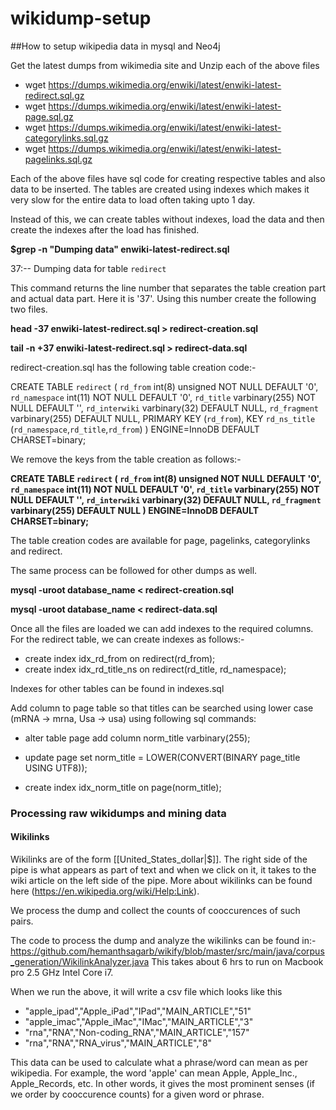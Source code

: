 # wikidump-setup

##How to setup wikipedia data in mysql and Neo4j

Get the latest dumps from wikimedia site and Unzip each of the above files

- wget https://dumps.wikimedia.org/enwiki/latest/enwiki-latest-redirect.sql.gz
- wget https://dumps.wikimedia.org/enwiki/latest/enwiki-latest-page.sql.gz
- wget https://dumps.wikimedia.org/enwiki/latest/enwiki-latest-categorylinks.sql.gz
- wget https://dumps.wikimedia.org/enwiki/latest/enwiki-latest-pagelinks.sql.gz

Each of the above files have sql code for creating respective tables and also data to be inserted. The tables are created using indexes which makes it very slow for the entire data to load often taking upto 1 day.

Instead of this, we can create tables without indexes, load the data and then create the indexes after the load has finished.

**$grep -n "Dumping data" enwiki-latest-redirect.sql**

37:-- Dumping data for table `redirect`

This command returns the line number that separates the table creation part and actual data part. Here it is '37'. Using this number create the following two files.

**head -37 enwiki-latest-redirect.sql > redirect-creation.sql**

**tail -n +37 enwiki-latest-redirect.sql > redirect-data.sql**

redirect-creation.sql has the following table creation code:-

CREATE TABLE `redirect` (
  `rd_from` int(8) unsigned NOT NULL DEFAULT '0',
  `rd_namespace` int(11) NOT NULL DEFAULT '0',
  `rd_title` varbinary(255) NOT NULL DEFAULT '',
  `rd_interwiki` varbinary(32) DEFAULT NULL,
  `rd_fragment` varbinary(255) DEFAULT NULL,
  PRIMARY KEY (`rd_from`),
  KEY `rd_ns_title` (`rd_namespace`,`rd_title`,`rd_from`)
) ENGINE=InnoDB DEFAULT CHARSET=binary;

We remove the keys from the table creation as follows:-

**CREATE TABLE `redirect` (
  `rd_from` int(8) unsigned NOT NULL DEFAULT '0',
  `rd_namespace` int(11) NOT NULL DEFAULT '0',
  `rd_title` varbinary(255) NOT NULL DEFAULT '',
  `rd_interwiki` varbinary(32) DEFAULT NULL,
  `rd_fragment` varbinary(255) DEFAULT NULL
) ENGINE=InnoDB DEFAULT CHARSET=binary;**

The table creation codes are available for page, pagelinks, categorylinks and redirect. 

The same process can be followed for other dumps as well.


**mysql -uroot database_name < redirect-creation.sql**

**mysql -uroot database_name < redirect-data.sql**

Once all the files are loaded we can add indexes to the required columns. For the redirect table, we can create indexes as follows:-
 - create index idx_rd_from on redirect(rd_from);
 - create index idx_rd_title_ns on redirect(rd_title, rd_namespace);

Indexes for other tables can be found in indexes.sql
 
Add column to page table so that titles can be searched using lower case (mRNA -> mrna, Usa -> usa) using following sql commands:

- alter table page add column norm_title varbinary(255);

- update page set norm_title = LOWER(CONVERT(BINARY page_title USING UTF8));

- create index idx_norm_title on page(norm_title);

### Processing raw wikidumps and mining data

#### Wikilinks
Wikilinks are of the form [[United_States_dollar|$]]. The right side of the pipe is what appears as part of text and when we click on it, it takes to the wiki article on the left side of the pipe. More about wikilinks can be found here (https://en.wikipedia.org/wiki/Help:Link).


We process the dump and collect the counts of cooccurences of such pairs. 

The code to process the dump and analyze the wikilinks can be found in:-
https://github.com/hemanthsagarb/wikify/blob/master/src/main/java/corpus_generation/WikilinkAnalyzer.java
This takes about 6 hrs to run on Macbook pro 2.5 GHz Intel Core i7.

When we run the above, it will write a csv file which looks like this

- "apple_ipad","Apple_iPad","IPad","MAIN_ARTICLE","51"
- "apple_imac","Apple_iMac","IMac","MAIN_ARTICLE","3"
- "rna","RNA","Non-coding_RNA","MAIN_ARTICLE","157"
- "rna","RNA","RNA_virus","MAIN_ARTICLE","8"

This data can be used to calculate what a phrase/word can mean as per wikipedia. For example, the word 'apple' can mean Apple, Apple_Inc., Apple_Records, etc. In other words, it gives the most prominent senses (if we order by cooccurence counts) for a given word or phrase.



